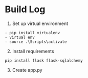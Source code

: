 # Build Log

1. Set up virtual environment

```
- pip install virtualenv
- virtual env
- source .\Scripts\activate
```

2. Install requirements

```
pip install flask flask-sqlalchemy
```

3. Create app.py
